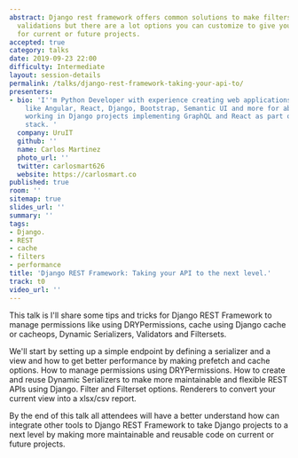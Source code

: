 ```yaml
---
abstract: Django rest framework offers common solutions to make filters, manage permissions,
  validations but there are a lot options you can customize to give you better results
  for current or future projects.
accepted: true
category: talks
date: 2019-09-23 22:00
difficulty: Intermediate
layout: session-details
permalink: /talks/django-rest-framework-taking-your-api-to/
presenters:
- bio: 'I''m Python Developer with experience creating web applications with frameworks
    like Angular, React, Django, Bootstrap, Semantic UI and more for about six years,
    working in Django projects implementing GraphQL and React as part of frontend
    stack. '
  company: UruIT
  github: ''
  name: Carlos Martinez
  photo_url: ''
  twitter: carlosmart626
  website: https://carlosmart.co
published: true
room: ''
sitemap: true
slides_url: ''
summary: ''
tags:
- Django.
- REST
- cache
- filters
- performance
title: 'Django REST Framework: Taking your API to the next level.'
track: t0
video_url: ''
---
```


This talk is I'll share some tips and tricks for Django REST Framework to manage permissions like using DRYPermissions, cache using Django cache or cacheops, Dynamic Serializers, Validators and Filtersets.

We'll start by setting up a simple endpoint by defining a serializer and a view and how to get better performance by making prefetch and cache options. How to manage permissions using DRYPermissions. How to create and reuse Dynamic Serializers to make more maintainable and flexible REST APIs using Django. Filter and Filterset options. Renderers to convert your current view into a xlsx/csv report.

By the end of this talk all attendees will have a better understand how can integrate other tools to Django REST Framework to take Django projects to a next level by making more maintainable and reusable code on current or future projects.